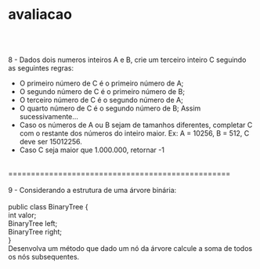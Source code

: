 # avaliacao
<br>
<br>

8 - Dados dois numeros inteiros A e B, crie um terceiro inteiro C seguindo as seguintes regras:
- O primeiro número de C é o primeiro número de A;
- O segundo número de C é o primeiro número de B;
- O terceiro número de C é o segundo número de A;
- O quarto número de C é o segundo número de B;
Assim sucessivamente…
- Caso os números de A ou B sejam de tamanhos diferentes, completar C com o restante dos números do inteiro maior. Ex: A = 10256, B = 512, C deve ser 15012256.
- Caso C seja maior que 1.000.000, retornar -1
<br>
=================================================<br>
<br>
9 - Considerando a estrutura de uma árvore binária:<br>
<br>
public class BinaryTree {<br>
  int valor;<br>
  BinaryTree left;<br>
  BinaryTree right;<br>
}<br>
Desenvolva um método que dado um nó da árvore calcule a soma de todos os nós subsequentes.

